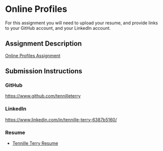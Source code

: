 # Online Profiles
For this assignment you will need to upload your resume, and provide links to your GitHub account, and your LinkedIn account.

## Assignment Description
[Online Profiles Assignment](https://education.launchcode.org/liftoff/assignments/online-profiles/)

## Submission Instructions

### GitHub
https://www.github.com/tennilleterry

### LinkedIn
https://www.linkedin.com/in/tennille-terry-6387b5160/

### Resume
- [Tennille Terry Resume](https://github.com/tennilleterry/liftoff-assignments/blob/master/C1-Online_Profiles/TennilleTerryTechResume.pdf)